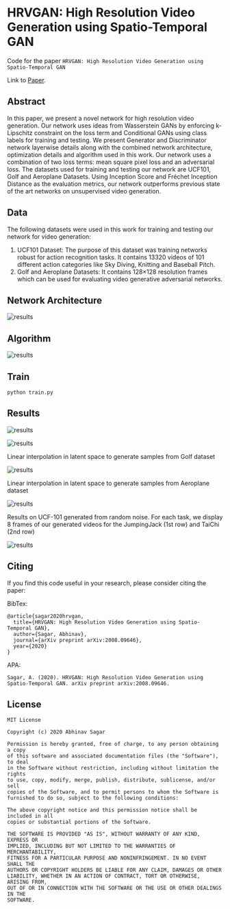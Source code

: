 # HRVGAN: High Resolution Video Generation using Spatio-Temporal GAN
Code for the paper `HRVGAN: High Resolution Video Generation using Spatio-Temporal GAN`

Link to [Paper](https://arxiv.org/pdf/2008.09646).

## Abstract

In this paper, we present a novel network for high resolution video generation. Our
network uses ideas from Wasserstein GANs by enforcing k-Lipschitz constraint
on the loss term and Conditional GANs using class labels for training and testing.
We present Generator and Discriminator network layerwise details along with the
combined network architecture, optimization details and algorithm used in this
work. Our network uses a combination of two loss terms: mean square pixel loss
and an adversarial loss. The datasets used for training and testing our network
are UCF101, Golf and Aeroplane Datasets. Using Inception Score and Fréchet
Inception Distance as the evaluation metrics, our network outperforms previous
state of the art networks on unsupervised video generation.

## Data

The following datasets were used in this work for training and testing our network for video generation:

1. UCF101 Dataset: The purpose of this dataset was training networks robust for action recognition
tasks. It contains 13320 videos of 101 different action categories like Sky Diving, Knitting and
Baseball Pitch.
2. Golf and Aeroplane Datasets: It contains 128×128 resolution frames which can be used for
evaluating video generative adversarial networks.

## Network Architecture

![results](images/v4.png)

## Algorithm

![results](images/v5.png)

## Train

`python train.py`

## Results

![results](images/v6.png)

![results](images/v7.png)

Linear interpolation in latent space to generate samples from Golf dataset

![results](images/v1.png)

Linear interpolation in latent space to generate samples from Aeroplane dataset

![results](images/v2.png)

Results on UCF-101 generated from random noise. For each task, we display 8 frames of
our generated videos for the JumpingJack (1st row) and TaiChi (2nd row)

![results](images/v3.png)

## Citing

If you find this code useful in your research, please consider citing the paper:

BibTex:

```
@article{sagar2020hrvgan,
  title={HRVGAN: High Resolution Video Generation using Spatio-Temporal GAN},
  author={Sagar, Abhinav},
  journal={arXiv preprint arXiv:2008.09646},
  year={2020}
}
```

APA:

`Sagar, A. (2020). HRVGAN: High Resolution Video Generation using Spatio-Temporal GAN. arXiv preprint arXiv:2008.09646.`

## License

```
MIT License

Copyright (c) 2020 Abhinav Sagar

Permission is hereby granted, free of charge, to any person obtaining a copy
of this software and associated documentation files (the "Software"), to deal
in the Software without restriction, including without limitation the rights
to use, copy, modify, merge, publish, distribute, sublicense, and/or sell
copies of the Software, and to permit persons to whom the Software is
furnished to do so, subject to the following conditions:

The above copyright notice and this permission notice shall be included in all
copies or substantial portions of the Software.

THE SOFTWARE IS PROVIDED "AS IS", WITHOUT WARRANTY OF ANY KIND, EXPRESS OR
IMPLIED, INCLUDING BUT NOT LIMITED TO THE WARRANTIES OF MERCHANTABILITY,
FITNESS FOR A PARTICULAR PURPOSE AND NONINFRINGEMENT. IN NO EVENT SHALL THE
AUTHORS OR COPYRIGHT HOLDERS BE LIABLE FOR ANY CLAIM, DAMAGES OR OTHER
LIABILITY, WHETHER IN AN ACTION OF CONTRACT, TORT OR OTHERWISE, ARISING FROM,
OUT OF OR IN CONNECTION WITH THE SOFTWARE OR THE USE OR OTHER DEALINGS IN THE
SOFTWARE.
```


